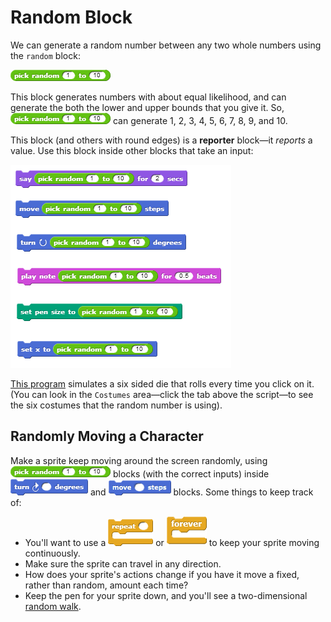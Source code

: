 # Random Block

We can generate a random number between any two whole numbers using the `random` block:

![](../.gitbook/assets/image%20%28149%29.png)

This block generates numbers with about equal likelihood, and can generate the both the lower and upper bounds that you give it. So, ![](../.gitbook/assets/image%20%28149%29.png) can generate 1, 2, 3, 4, 5, 6, 7, 8, 9, and 10.

This block \(and others with round edges\) is a **reporter** block—it _reports_ a value. Use this block inside other blocks that take an input:

![](../.gitbook/assets/image%20%2840%29.png)

[This program](http://snap.berkeley.edu/snapsource/snap.html#open:https://beautyjoy.github.io/bjc-r/prog/random/six-sided-die.xml) simulates a six sided die that rolls every time you click on it. \(You can look in the `Costumes` area—click the tab above the script—to see the six costumes that the random number is using\).

## Randomly Moving a Character

Make a sprite keep moving around the screen randomly, using ![](../.gitbook/assets/image%20%28149%29.png) blocks \(with the correct inputs\) inside ![](../.gitbook/assets/image%20%28213%29.png) and ![](../.gitbook/assets/image%20%28214%29.png) blocks. Some things to keep track of:

* You'll want to use a ![](../.gitbook/assets/image%20%2835%29.png) or ![](../.gitbook/assets/image%20%28209%29.png) to keep your sprite moving continuously.
* Make sure the sprite can travel in any direction.
* How does your sprite's actions change if you have it move a fixed, rather than random, amount each time?
* Keep the pen for your sprite down, and you'll see a two-dimensional [random walk](http://en.wikipedia.org/wiki/Random_walk).

